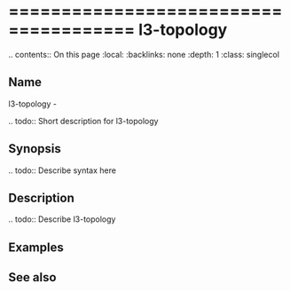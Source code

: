 

======================================
l3-topology
======================================

.. contents:: On this page
    :local:
    :backlinks: none
    :depth: 1
    :class: singlecol

Name
----
l3-topology - 

.. todo::
    Short description for l3-topology

Synopsis
--------
.. todo::
   Describe syntax here

Description
-----------
.. todo::
    Describe l3-topology

Examples
--------

See also
--------

